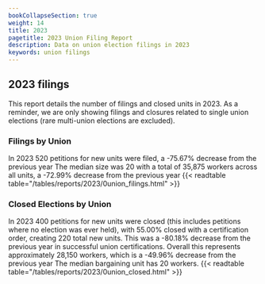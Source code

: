 ```yaml
---
bookCollapseSection: true
weight: 14
title: 2023
pagetitle: 2023 Union Filing Report
description: Data on union election filings in 2023
keywords: union filings
---
```


## 2023 filings

This report details the number of filings and closed units in 2023. As a reminder, we are only showing filings and closures related to single union elections (rare multi-union elections are excluded).

### Filings by Union
In 2023 520 petitions for new units were filed, a -75.67% decrease from the previous year The median size was 20 with a total of 35,875 workers across all units, a -72.99% decrease from the previous year
{{< readtable table="/tables/reports/2023/0union_filings.html" >}}

### Closed Elections by Union
In 2023 400 petitions for new units were closed (this includes petitions where no election was ever held), with 55.00% closed with a certification order, creating 220 total new units. This was a -80.18% decrease from the previous year in successful union certifications. Overall this represents approximately 28,150 workers, which is a -49.96% decrease from the previous year The median bargaining unit has 20 workers.
{{< readtable table="/tables/reports/2023/0union_closed.html" >}}
